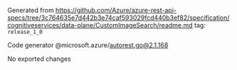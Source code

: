 Generated from https://github.com/Azure/azure-rest-api-specs/tree/3c764635e7d442b3e74caf593029fcd440b3ef82/specification/cognitiveservices/data-plane/CustomImageSearch/readme.md tag: `release_1_0`

Code generator @microsoft.azure/autorest.go@2.1.168

No exported changes